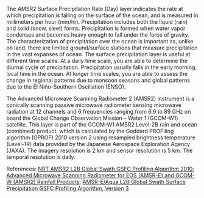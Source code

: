 The AMSR2 Surface Precipitation Rate (Day) layer indicates the rate at which precipitation  is falling on the surface of the ocean, and is measured in millimeters per hour (mm/hr). Precipitation includes both the liquid (rain) and solid (snow, sleet) forms. Precipitation is formed when water vapor condenses and becomes heavy enough to fall under the force of gravity. The characterization of precipitation over the ocean is important as, unlike on land, there are limited ground/surface stations that measure precipitation in the vast expanses of ocean. The surface precipitation layer is useful at different time scales. At a daily time scale, you are able to determine the diurnal cycle of precipitation. Precipitation usually falls in the early morning, local time in the ocean. At longer time scales, you are able to assess the change in regional patterns due to monsoon seasons and global patterns due to the El Niño-Southern Oscillation (ENSO).

The Advanced Microwave Scanning Radiometer 2 (AMSR2) instrument is a conically scanning passive microwave radiometer sensing microwave radiation at 12 channels and 6 frequencies ranging from 6.9 to 89 GHz on board the Global Change Observation Mission – Water 1 (GCOM-W1) satellite. This layer is part of the GCOM-W1 AMSR2 Level-2B rain and ocean (combined) product, which is calculated by the Goddard PROFiling algorithm (GPROF) 2010 version 2 using resampled brightness temperature (Level-1R) data provided by the Japanese Aerospace Exploration Agency (JAXA). The imagery resolution is 2 km and sensor resolution is 5 km. The temporal resolution is daily.

References: [NRT AMSR2 L2B Global Swath GSFC Profiling Algorithm 2010](https://ghrc.nsstc.nasa.gov/hydro/details/A2_RainOcn_NRT); [Advanced Microwave Scanning Radiometer for EOS (AMSR-E) and GCOM-W (AMSR2) Rainfall Products](http://rain.atmos.colostate.edu/RAINMAP10v2/amsr_description.html); [AMSR-E/Aqua L2B Global Swath Surface Precipitation GSFC Profiling Algorithm, Version 3](https://nsidc.org/data/AE_Rain)
